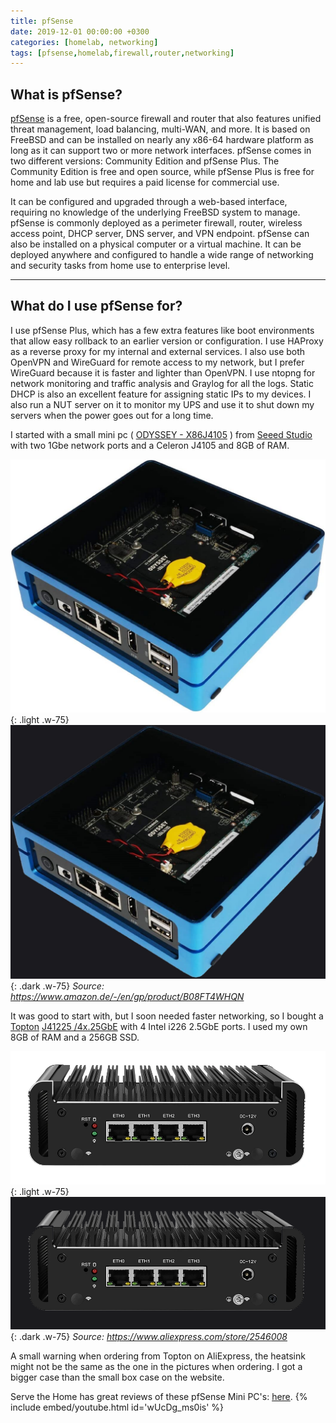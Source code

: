 ```yaml
---
title: pfSense
date: 2019-12-01 00:00:00 +0300
categories: [homelab, networking]
tags: [pfsense,homelab,firewall,router,networking]
---
```


## What is pfSense?
[pfSense](https://www.pfsense.org/) is a free, open-source firewall and router that also features unified threat management, load balancing, multi-WAN, and more. It is based on FreeBSD and can be installed on nearly any x86-64 hardware platform as long as it can support two or more network interfaces. pfSense comes in two different versions: Community Edition and pfSense Plus. The Community Edition is free and open source, while pfSense Plus is free for home and lab use but requires a paid license for commercial use.

It can be configured and upgraded through a web-based interface, requiring no knowledge of the underlying FreeBSD system to manage. pfSense is commonly deployed as a perimeter firewall, router, wireless access point, DHCP server, DNS server, and VPN endpoint. pfSense can also be installed on a physical computer or a virtual machine. It can be deployed anywhere and configured to handle a wide range of networking and security tasks from home use to enterprise level.

___

## What do I use pfSense for?
I use pfSense Plus, which has a few extra features like boot environments that allow easy rollback to an earlier version or configuration. I use HAProxy as a reverse proxy for my internal and external services. I also use both OpenVPN and WireGuard for remote access to my network, but I prefer WireGuard because it is faster and lighter than OpenVPN. I use ntopng for network monitoring and traffic analysis and Graylog for all the logs. Static DHCP is also an excellent feature for assigning static IPs to my devices. I also run a NUT server on it to monitor my UPS and use it to shut down my servers when the power goes out for a long time. 


I started with a small mini pc ( [ODYSSEY - X86J4105](https://www.seeedstudio.com/Odyssey-Blue-J4105-128GB-p-4668.html) ) from [Seeed Studio](https://www.seeedstudio.com/) with two 1Gbe network ports and a Celeron J4105 and 8GB of RAM. 

![ODYSSEY - X86J4105](/assets/img/ODYSSEY-X86J4105.jpg){: .light .w-75}
![ODYSSEY - X86J4105 dark](/assets/img/ODYSSEY-X86J4105-dark.jpg){: .dark .w-75}
_Source: https://www.amazon.de/-/en/gp/product/B08FT4WHQN_

It was good to start with, but I soon needed faster networking, so I bought a [Topton](https://www.aliexpress.com/store/2546008) [J41225 /4x.25GbE](https://www.aliexpress.com/item/1005004190424197.html) with 4 Intel i226 2.5GbE ports. I used my own 8GB of RAM and a 256GB SSD. 

![Topton J41225](/assets/img/Topton-J4125-4x-Intel-i226-croped.webp){: .light .w-75}
![Topton J41225](/assets/img/Topton-J4125-4x-Intel-i226-croped-dark.webp){: .dark .w-75}
_Source: https://www.aliexpress.com/store/2546008_

A small warning when ordering from Topton on AliExpress, the heatsink might not be the same as the one in the pictures when ordering. I got a bigger case than the small box case on the website. 


Serve the Home has great reviews of these pfSense Mini PC's:   [here](https://www.servethehome.com/?s=topton).
{% include embed/youtube.html id='wUcDg_ms0is' %}


